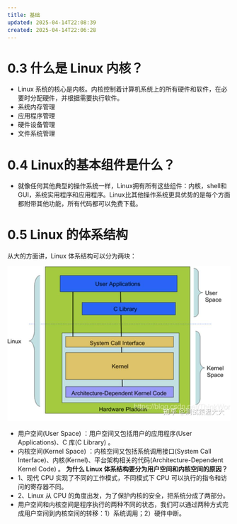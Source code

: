 ```yaml
---
title: 基础
updated: 2025-04-14T22:08:39
created: 2025-04-14T22:06:28
---
```


# 0.3 什么是 Linux 内核？
- Linux 系统的核心是内核。内核控制着计算机系统上的所有硬件和软件，在必要时分配硬件，并根据需要执行软件。
- 系统内存管理
- 应用程序管理
- 硬件设备管理
- 文件系统管理

# 0.4 Linux的基本组件是什么？
- 就像任何其他典型的操作系统一样，Linux拥有所有这些组件：内核，shell和GUI，系统实用程序和应用程序。Linux比其他操作系统更具优势的是每个方面都附带其他功能，所有代码都可以免费下载。

# 0.5 Linux 的体系结构
从大的方面讲，Linux 体系结构可以分为两块：

![image1](../../resources/47a57b0fa8024f78b5d92e9c6ea88b4b.jpg)
- 用户空间(User Space) ：用户空间又包括用户的应用程序(User Applications)、C 库(C Library) 。
- 内核空间(Kernel Space) ：内核空间又包括系统调用接口(System Call Interface)、内核(Kernel)、平台架构相关的代码(Architecture-Dependent Kernel Code) 。
**为什么 Linux 体系结构要分为用户空间和内核空间的原因？**
- 1、现代 CPU 实现了不同的工作模式，不同模式下 CPU 可以执行的指令和访问的寄存器不同。
- 2、Linux 从 CPU 的角度出发，为了保护内核的安全，把系统分成了两部分。
- 用户空间和内核空间是程序执行的两种不同的状态，我们可以通过两种方式完成用户空间到内核空间的转移：1）系统调用；2）硬件中断。

